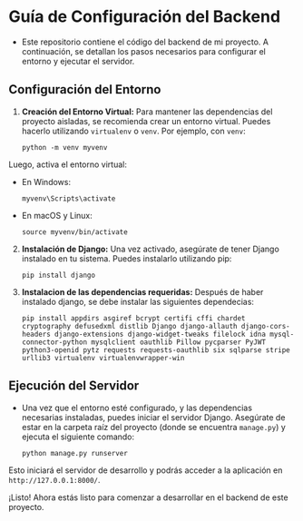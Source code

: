 # Guía de Configuración del Backend

- Este repositorio contiene el código del backend de mi proyecto. A continuación, se detallan los pasos necesarios para configurar el entorno y ejecutar el servidor.

## Configuración del Entorno

1. **Creación del Entorno Virtual:**
   Para mantener las dependencias del proyecto aisladas, se recomienda crear un entorno virtual. Puedes hacerlo utilizando `virtualenv` o `venv`. Por ejemplo, con `venv`:

    ```
    python -m venv myvenv
    ```

Luego, activa el entorno virtual:

- En Windows:

  ```
  myvenv\Scripts\activate
  ```

- En macOS y Linux:

  ```
  source myvenv/bin/activate
  ```

2. **Instalación de Django:**
    Una vez activado, asegúrate de tener Django instalado en tu sistema. Puedes instalarlo utilizando pip:

    ```
    pip install django
    ```

3. **Instalacion de las dependencias requeridas:**
    Después de haber instalado django, se debe instalar las siguientes dependecias:

    ```
    pip install appdirs asgiref bcrypt certifi cffi chardet cryptography defusedxml distlib Django django-allauth django-cors-headers django-extensions django-widget-tweaks filelock idna mysql-connector-python mysqlclient oauthlib Pillow pycparser PyJWT python3-openid pytz requests requests-oauthlib six sqlparse stripe urllib3 virtualenv virtualenvwrapper-win

    ```

## Ejecución del Servidor

  - Una vez que el entorno esté configurado, y las dependencias necesarias instaladas, puedes iniciar el servidor Django. Asegúrate de estar en la carpeta raíz del proyecto (donde se encuentra `manage.py`) y ejecuta el siguiente comando:

    ```
    python manage.py runserver
    ```

Esto iniciará el servidor de desarrollo y podrás acceder a la aplicación en `http://127.0.0.1:8000/`.

¡Listo! Ahora estás listo para comenzar a desarrollar en el backend de este proyecto.
